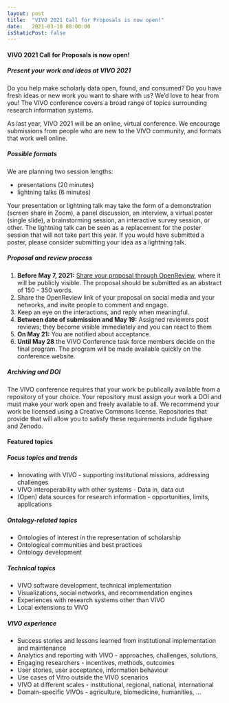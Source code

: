 ```yaml
---
layout: post
title:  "VIVO 2021 Call for Proposals is now open!"
date:   2021-03-10 08:00:00
isStaticPost: false
---
```


#### VIVO 2021 Call for Proposals is now open!
##### Present your work and ideas at VIVO 2021

Do you help make scholarly data open, found, and consumed? Do you have fresh ideas or new work you want to share with us? We’d love to hear from you! The VIVO conference covers a broad range of topics surrounding research information systems.

As last year, VIVO 2021 will be an online, virtual conference. We encourage submissions from people who are new to the VIVO community, and formats that work well online.

##### Possible formats

We are planning two session lengths:
* presentations (20 minutes)
* lightning talks (6 minutes) 

Your presentation or lightning talk may take the form of a demonstration (screen share in Zoom), a panel discussion, an interview, a virtual poster (single slide), a brainstorming session, an interactive survey session, or other. The lightning talk can be seen as a replacement for the poster session that will not take part this year. If you would have submitted a poster, please consider submitting your idea as a lightning talk.

##### Proposal and review process

1. **Before May 7, 2021:** [Share your proposal through OpenReview](https://openreview.net/group?id=vivoconference.org/VIVO/2021/Conference), where it will be publicly visible. The proposal should be submitted as an abstract of 150 - 350 words.
2. Share the OpenReview link of your proposal on social media and your networks, and invite people to comment and engage.
3. Keep an eye on the interactions, and reply when meaningful.
4. **Between date of submission and May 19:** Assigned reviewers post reviews; they become visible immediately and you can react to them
5. **On May 21:** You are notified about acceptance.
6. **Until May 28** the VIVO Conference task force members decide on the final program. The program will be made available quickly on the conference website.

##### Archiving and DOI

The VIVO conference requires that your work be publically available from a repository of your choice.  Your repository must assign your work a DOI and must make your work open and freely available to all.  We recommend your work be licensed using a Creative Commons license. Repositories that provide that will allow you to satisfy these requirements include figshare and Zenodo.

#### Featured topics

##### Focus topics and trends
* Innovating with VIVO - supporting institutional missions, addressing challenges 
* VIVO interoperability with other systems - Data in, data out
* (Open) data sources for research information - opportunities, limits, applications
 
##### Ontology-related topics
* Ontologies of interest in the representation of scholarship
* Ontological communities and best practices
* Ontology development

##### Technical topics
* VIVO software development, technical implementation
* Visualizations, social networks, and recommendation engines
* Experiences with research systems other than VIVO
* Local extensions to VIVO

##### VIVO experience
* Success stories and lessons learned from institutional implementation and maintenance
* Analytics and reporting with VIVO - approaches, challenges, solutions,
* Engaging researchers - incentives, methods, outcomes
* User stories, user acceptance, information behaviour
* Use cases of Vitro outside the VIVO scenarios
* VIVO at different scales - institutional, regional, national, international
* Domain-specific VIVOs - agriculture, biomedicine, humanities, ...
